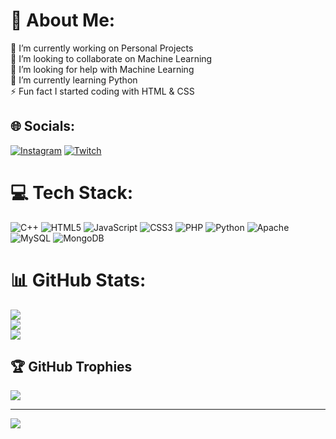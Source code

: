 # 💫 About Me:
🔭 I’m currently working on Personal Projects<br>
👯 I’m looking to collaborate on Machine Learning<br>
🤝 I’m looking for help with Machine Learning<br>
🌱 I’m currently learning Python<br>
⚡ Fun fact I started coding with HTML & CSS<br>


## 🌐 Socials:
[![Instagram](https://img.shields.io/badge/Instagram-%23E4405F.svg?logo=Instagram&logoColor=white)](https://instagram.com/jca_jca_jca_jca) [![Twitch](https://img.shields.io/badge/Twitch-%239146FF.svg?logo=Twitch&logoColor=white)](https://twitch.tv/Shirakamii) 

# 💻 Tech Stack:
![C++](https://img.shields.io/badge/c++-%2300599C.svg?style=for-the-badge&logo=c%2B%2B&logoColor=white) ![HTML5](https://img.shields.io/badge/html5-%23E34F26.svg?style=for-the-badge&logo=html5&logoColor=white) ![JavaScript](https://img.shields.io/badge/javascript-%23323330.svg?style=for-the-badge&logo=javascript&logoColor=%23F7DF1E) ![CSS3](https://img.shields.io/badge/css3-%231572B6.svg?style=for-the-badge&logo=css3&logoColor=white) ![PHP](https://img.shields.io/badge/php-%23777BB4.svg?style=for-the-badge&logo=php&logoColor=white) ![Python](https://img.shields.io/badge/python-3670A0?style=for-the-badge&logo=python&logoColor=ffdd54) ![Apache](https://img.shields.io/badge/apache-%23D42029.svg?style=for-the-badge&logo=apache&logoColor=white) ![MySQL](https://img.shields.io/badge/mysql-4479A1.svg?style=for-the-badge&logo=mysql&logoColor=white) ![MongoDB](https://img.shields.io/badge/MongoDB-%234ea94b.svg?style=for-the-badge&logo=mongodb&logoColor=white)
# 📊 GitHub Stats:
![](https://github-readme-stats.vercel.app/api?username=johncarlangelo&theme=tokyonight&hide_border=false&include_all_commits=false&count_private=false)<br/>
![](https://github-readme-streak-stats.herokuapp.com/?user=johncarlangelo&theme=tokyonight&hide_border=false)<br/>
![](https://github-readme-stats.vercel.app/api/top-langs/?username=johncarlangelo&theme=tokyonight&hide_border=false&include_all_commits=false&count_private=false&layout=compact)

## 🏆 GitHub Trophies
![](https://github-profile-trophy.vercel.app/?username=johncarlangelo&theme=tokyonight&no-frame=false&no-bg=true&margin-w=4)


---
[![](https://visitcount.itsvg.in/api?id=Shirakami&icon=0&color=0)](https://visitcount.itsvg.in)

